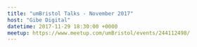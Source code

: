 ```yaml
---
title: "umBristol Talks - November 2017"
host: "Gibe Digital"
datetime: 2017-11-29 18:30:00 +0000
meetup: https://www.meetup.com/umBristol/events/244112498/
---
```

